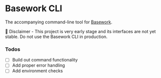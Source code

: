 # Basework CLI
The accompanying command-line tool for [Basework](https://github.com/tyhopp/basework).

🚨 Disclaimer - This project is very early stage and its interfaces are not yet stable. Do not use the Basework CLI in production.

### Todos
- [ ] Build out command functionality
- [ ] Add proper error handling
- [ ] Add environment checks